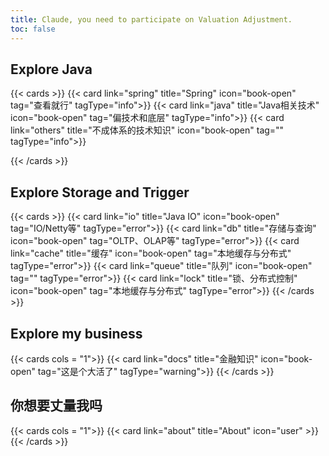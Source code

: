 ```yaml
---
title: Claude, you need to participate on Valuation Adjustment.
toc: false
---
```


## Explore Java

{{< cards >}}
  {{< card link="spring" title="Spring" icon="book-open" tag="查看就行" tagType="info">}}
  {{< card link="java" title="Java相关技术" icon="book-open" tag="偏技术和底层" tagType="info">}}
  {{< card link="others" title="不成体系的技术知识" icon="book-open" tag="" tagType="info">}}

{{< /cards >}}

## Explore Storage and Trigger

{{< cards >}}
  {{< card link="io" title="Java IO" icon="book-open" tag="IO/Netty等" tagType="error">}}
  {{< card link="db" title="存储与查询" icon="book-open" tag="OLTP、OLAP等" tagType="error">}}
  {{< card link="cache" title="缓存" icon="book-open" tag="本地缓存与分布式" tagType="error">}}
  {{< card link="queue" title="队列" icon="book-open" tag="" tagType="error">}}
  {{< card link="lock" title="锁、分布式控制" icon="book-open" tag="本地缓存与分布式" tagType="error">}}
{{< /cards >}}

## Explore my business

{{< cards cols = "1">}}
  {{< card link="docs" title="金融知识" icon="book-open" tag="这是个大活了" tagType="warning">}}
{{< /cards >}}

## 你想要丈量我吗

{{< cards cols = "1">}}
  {{< card link="about" title="About" icon="user" >}}
{{< /cards >}}
